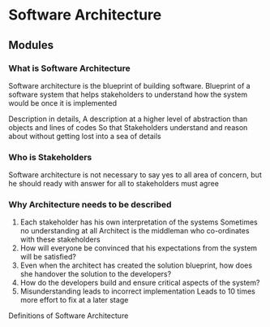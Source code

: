 # Software Architecture 

## Modules

### What is Software Architecture

Software architecture is the blueprint of building software. Blueprint of a software system that helps stakeholders to understand how the system would be once it is implemented 

Description in details,
A description at a higher level of abstraction than objects and lines of codes 
So that Stakeholders understand and reason about without getting lost into a sea of details


### Who is Stakeholders

Software architecture is not necessary to say yes to all area of concern, but he should ready with answer for all to stakeholders must agree


### Why Architecture needs to be described

1. Each stakeholder has his own interpretation of the systems
Sometimes no understanding at all
Architect is the middleman who co-ordinates with these stakeholders
2. How will everyone be convinced that his expectations from the system will be satisfied?
3. Even when the architect has created the solution blueprint, how does she handover the solution to the developers?
4. How do the developers build and ensure critical aspects of the system?
5. Misunderstanding leads to incorrect implementation
Leads to 10 times more effort to fix at a later stage


Definitions of Software Architecture